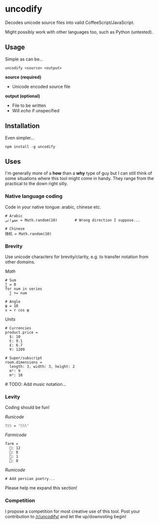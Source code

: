 # uncodify

Decodes unicode source files into valid CoffeeScript/JavaScript.

Might possibly work with other languages too, such as Python (untested).

## Usage
Simple as can be...
```
uncodify <source> <output>
```
**source (required)**

- Unicode encoded source file

**output (optional)**

- File to be written
- Will *echo* if unspecified

## Installation
Even simpler...
```
npm install -g uncodify
```

## Uses
I'm generally more of a **how** than a **why** type of guy but I can still think of some situations where this tool might come in handy. They range from the practical to the down right silly.

### Native language coding
Code in your native tongue: arabic, chinese etc.

```
# Arabic
عشوائي = Math.random(10) 		# Wrong direction I suppose...

# Chinese
随机 = Math.random(10)
```
### Brevity
Use unicode characters for brevity/clarity, e.g. to transfer notation from other domains.

*Math*

```
# Sum
∑ = 0
for num in series
  ∑ += num

# Angle
φ = 10
x = r cos φ
```

*Units*
```
# Currencies
product.price =
  $: 10
  €: 9.1
  £: 6.7
  ¥: 1209

# Super/subscript
room.dimensions =
  length: 3, width: 3, height: 2
  m²: 9
  m³: 18 
```

\# TODO: Add music notation...

### Levity
Coding should be fun!

*Runicode*
```
ᛖᚱᚤ = 'ᚤᚤᚤ'
```

*Farmicode*

```
farm =
  🐄: 12
  🐑: 8
  🐓: 1
  🐔: 8
```

*Rumicode*
```
# Add persian poetry...
```


Please help me expand this section!

### Competition

I propose a competition for most creative use of this tool. Post your contribution to [/r/uncodify/](https://www.reddit.com/r/uncodify) and let the up/downvoting begin!
